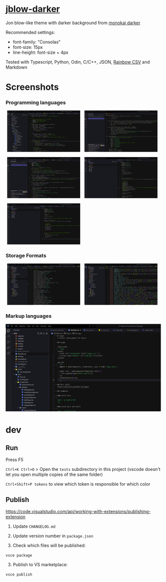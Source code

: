 # [jblow-darker](https://github.com/Patrolin/jblow-darker)
Jon blow-like theme with darker background from [monokai darker](https://github.com/eser/vscode-one-dark-pro-monokai-darker)

Recommended settings:
- font-family: "Consolas"
- font-size: 15px
- line-height: font-size + 4px

Tested with Typescript, Python, Odin, C/C++, JSON, [Rainbow CSV](https://marketplace.visualstudio.com/items?itemName=mechatroner.rainbow-csv) and Markdown

# Screenshots

### Programming languages
<p>
  <img src="assets/screenshots/programming/typescript_cropped.png" width="47%" hspace="1%" title="Typescript">
  <img src="assets/screenshots/programming/python_cropped.png" width="47%" hspace="1%" title="Python">
</p>
<p>
  <img src="assets/screenshots/programming/odin_cropped.png" width="47%" hspace="1%" title="Odin">
  <img src="assets/screenshots/programming/cpp_cropped.png" width="47%" hspace="1%" title="C++">
</p>
<p>
  <img src="assets/screenshots/programming/c_cropped.png" width="47%" hspace="1%" title="C">
</p>

### Storage Formats
<p>
  <img src="assets/screenshots/storage/json_cropped.png" width="47%" hspace="1%" title="JSON">
  <img src="assets/screenshots/storage/csv_cropped.png" width="47%" hspace="1%" title="Rainbow CSV">
</p>

### Markup languages
![Markdown](assets/screenshots/markup/markdown_cropped.png "Markdown")

# dev

## Run
Press F5

`Ctrl+K Ctrl+O` > Open the `tests` subdirectory in this project (vscode doesn't let you open multiple copies of the same folder)

`Ctrl+Shift+P tokens` to view which token is responsible for which color


## Publish
https://code.visualstudio.com/api/working-with-extensions/publishing-extension

1) Update `CHANGELOG.md`

2) Update version number in `package.json`

2) Check which files will be published:

`vsce package`

3) Publish to VS marketplace:

`vsce publish`
